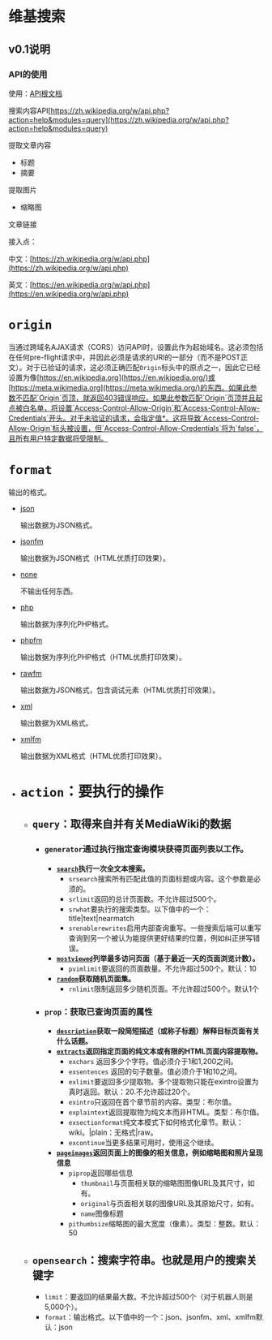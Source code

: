 # 维基搜索

## v0.1说明

### API的使用

使用：[API根文档](https://zh.wikipedia.org/w/api.php)

搜索内容API[https://zh.wikipedia.org/w/api.php?action=help&modules=query](https://zh.wikipedia.org/w/api.php?action=help&modules=query)



提取文章内容

- 标题
- 摘要

提取图片

- 缩略图

文章链接





接入点：

中文：[https://zh.wikipedia.org/w/api.php](https://zh.wikipedia.org/w/api.php)

英文：[https://en.wikipedia.org/w/api.php](https://en.wikipedia.org/w/api.php)

# `origin`

当通过跨域名AJAX请求（CORS）访问API时，设置此作为起始域名。这必须包括在任何pre-flight请求中，并因此必须是请求的URI的一部分（而不是POST正文）。对于已验证的请求，这必须正确匹配`Origin`标头中的原点之一，因此它已经设置为像[https://en.wikipedia.org](https://en.wikipedia.org/)或[https://meta.wikimedia.org](https://meta.wikimedia.org/)的东西。如果此参数不匹配`Origin`页顶，就返回403错误响应。如果此参数匹配`Origin`页顶并且起点被白名单，将设置`Access-Control-Allow-Origin`和`Access-Control-Allow-Credentials`开头。对于未验证的请求，会指定值*。这将导致`Access-Control-Allow-Origin`标头被设置，但`Access-Control-Allow-Credentials`将为`false`，且所有用户特定数据将受限制。

# `format`

输出的格式。

- [json](https://zh.wikipedia.org/wiki/Special:Api%E5%B8%AE%E5%8A%A9/json)

  输出数据为JSON格式。

- [jsonfm](https://zh.wikipedia.org/wiki/Special:Api%E5%B8%AE%E5%8A%A9/jsonfm)

  输出数据为JSON格式（HTML优质打印效果）。

- [none](https://zh.wikipedia.org/wiki/Special:Api%E5%B8%AE%E5%8A%A9/none)

  不输出任何东西。

- [php](https://zh.wikipedia.org/wiki/Special:Api%E5%B8%AE%E5%8A%A9/php)

  输出数据为序列化PHP格式。

- [phpfm](https://zh.wikipedia.org/wiki/Special:Api%E5%B8%AE%E5%8A%A9/phpfm)

  输出数据为序列化PHP格式（HTML优质打印效果）。

- [rawfm](https://zh.wikipedia.org/wiki/Special:Api%E5%B8%AE%E5%8A%A9/rawfm)

  输出数据为JSON格式，包含调试元素（HTML优质打印效果）。

- [xml](https://zh.wikipedia.org/wiki/Special:Api%E5%B8%AE%E5%8A%A9/xml)

  输出数据为XML格式。

- [xmlfm](https://zh.wikipedia.org/wiki/Special:Api%E5%B8%AE%E5%8A%A9/xmlfm)

  输出数据为XML格式（HTML优质打印效果）。

- # `action`：要执行的操作

  - ## `query`：取得来自并有关MediaWiki的数据

    - ### `generator`通过执行指定查询模块获得页面列表以工作。

      - **[`search`](https://zh.wikipedia.org/wiki/Special:Api%E5%B8%AE%E5%8A%A9/query%2Bsearch)执行一次全文本搜索。**
        - `srsearch`搜索所有匹配此值的页面标题或内容。这个参数是必须的。
        - `srlimit`返回的总计页面数。不允许超过500个。
        - `srwhat`要执行的搜索类型。以下值中的一个：title|text|nearmatch
        - `srenablerewrites`启用内部查询重写。一些搜索后端可以重写查询到另一个被认为能提供更好结果的位置，例如纠正拼写错误。
      - **[`mostviewed`](https://zh.wikipedia.org/wiki/Special:Api%E5%B8%AE%E5%8A%A9/query%2Bmostviewed)列举最多访问页面（基于最近一天的页面浏览计数）。**
        - `pvimlimit`要返回的页面数量。不允许超过500个。默认：10
      - **[`random`](https://zh.wikipedia.org/wiki/Special:Api%E5%B8%AE%E5%8A%A9/query%2Brandom)获取随机页面集。**
        - `rnlimit`限制返回多少随机页面。不允许超过500个。默认1个

    - ### `prop`：获取已查询页面的属性

      - **[`description`](https://zh.wikipedia.org/wiki/Special:Api%E5%B8%AE%E5%8A%A9/query%2Bdescription)获取一段简短描述（或称子标题）解释目标页面有关什么话题。**
      - **[`extracts`](https://zh.wikipedia.org/wiki/Special:Api%E5%B8%AE%E5%8A%A9/query%2Bextracts)返回指定页面的纯文本或有限的HTML页面内容提取物。**
        - `exchars` 返回多少个字符。值必须介于1和1,200之间。
        - `exsentences` 返回的句子数量。值必须介于1和10之间。
        - `exlimit`要返回多少提取物。多个提取物只能在exintro设置为真时返回。默认：20.不允许超过20个。
        - `exintro`只返回在首个章节前的内容。类型：布尔值。
        - `explaintext`返回提取物为纯文本而非HTML。类型：布尔值。
        - `exsectionformat`纯文本模式下如何格式化章节。默认：wiki。|plain：无格式|raw。
        - `excontinue`当更多结果可用时，使用这个继续。
      - **[`pageimages`](https://zh.wikipedia.org/wiki/Special:Api%E5%B8%AE%E5%8A%A9/query%2Bpageimages)返回页面上的图像的相关信息，例如缩略图和照片呈现信息**
        - `piprop`返回哪些信息
          - `thumbnail`与页面相关联的缩略图图像URL及其尺寸，如有。
          - `original`与页面相关联的图像URL及其原始尺寸，如有。
          - `name`图像标题
        - `pithumbsize`缩略图的最大宽度（像素）。类型：整数。默认：50

  - ## `opensearch`：搜索字符串。也就是用户的搜索关键字

    - `limit`：要返回的结果最大数。不允许超过500个（对于机器人则是5,000个）。
    - `format`：输出格式。以下值中的一个：json、jsonfm、xml、xmlfm默认：json